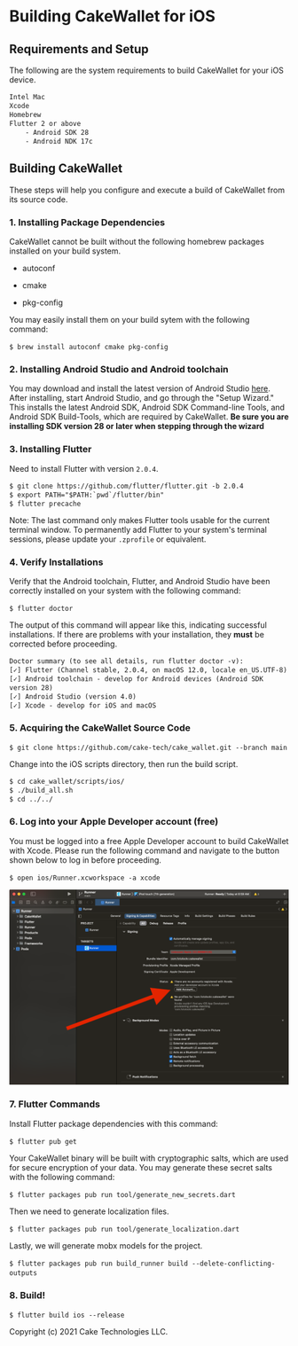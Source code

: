 # Building CakeWallet for iOS

## Requirements and Setup

The following are the system requirements to build CakeWallet for your iOS device.

```
Intel Mac
Xcode
Homebrew
Flutter 2 or above
	- Android SDK 28
	- Android NDK 17c
```

## Building CakeWallet

These steps will help you configure and execute a build of CakeWallet from its source code.

### 1. Installing Package Dependencies

CakeWallet cannot be built without the following homebrew packages installed on your build system.

- autoconf

- cmake

- pkg-config


You may easily install them on your build sytem with the following command:

`$ brew install autoconf cmake pkg-config`

### 2. Installing Android Studio and Android toolchain

You may download and install the latest version of Android Studio [here](https://developer.android.com/studio#downloads). After installing, start Android Studio, and go through the "Setup Wizard." This installs the latest Android SDK, Android SDK Command-line Tools, and Android SDK Build-Tools, which are required by CakeWallet. **Be sure you are installing SDK version 28 or later when stepping through the wizard**

### 3. Installing Flutter

Need to install Flutter with version `2.0.4`.

```
$ git clone https://github.com/flutter/flutter.git -b 2.0.4
$ export PATH="$PATH:`pwd`/flutter/bin"
$ flutter precache
```

Note: The last command only makes Flutter tools usable for the current terminal window. To permanently add Flutter to your system's terminal sessions, please update your `.zprofile` or equivalent.

### 4. Verify Installations

Verify that the Android toolchain, Flutter, and Android Studio have been correctly installed on your system with the following command:

`$ flutter doctor`

The output of this command will appear like this, indicating successful installations. If there are problems with your installation, they **must** be corrected before proceeding.
```
Doctor summary (to see all details, run flutter doctor -v):
[✓] Flutter (Channel stable, 2.0.4, on macOS 12.0, locale en_US.UTF-8)
[✓] Android toolchain - develop for Android devices (Android SDK version 28)
[✓] Android Studio (version 4.0)
[✓] Xcode - develop for iOS and macOS
```

### 5. Acquiring the CakeWallet Source Code

`$ git clone https://github.com/cake-tech/cake_wallet.git --branch main`

Change into the iOS scripts directory, then run the build script.

```
$ cd cake_wallet/scripts/ios/
$ ./build_all.sh
$ cd ../../
```

### 6. Log into your Apple Developer account (free)

You must be logged into a free Apple Developer account to build CakeWallet with Xcode. Please run the following command and navigate to the button shown below to log in before proceeding.

`$ open ios/Runner.xcworkspace -a xcode`

![Navigate to the Accounts Button](howto-add-account-xcode.png)

### 7. Flutter Commands

Install Flutter package dependencies with this command:

`$ flutter pub get`

Your CakeWallet binary will be built with cryptographic salts, which are used for secure encryption of your data. You may generate these secret salts with the following command:

`$ flutter packages pub run tool/generate_new_secrets.dart`

Then we need to generate localization files.

`$ flutter packages pub run tool/generate_localization.dart`

Lastly, we will generate mobx models for the project.

`$ flutter packages pub run build_runner build --delete-conflicting-outputs`

### 8. Build!

`$ flutter build ios --release`

Copyright (c) 2021 Cake Technologies LLC.
